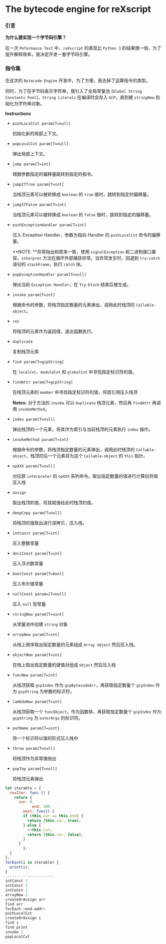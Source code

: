 # The bytecode engine for reXscript

### 引言

**为什么要实现一个字节码引擎？**

在一次 `Peformance Test` 中，`reXscript` 的表现比 `Python 3` 的结果慢一倍，为了提升解释效率，我决定开发一套字节码引擎。

### 指令集

在这次的 `Bytecode Engine` 开发中，为了方便，我去掉了运算指令的类型。

同时，为了在字节码表示字符串，我引入了全局常量池 (`Global String Constants Pool`)，`String Literals` 在编译时会存入 `GCP`，直到被 `stringNew` 初始化为字符串对象。

**Instructions**

- `pushLocalCxt param[T=null]`

  初始化新的局部上下文。

- `popLocalCxt param[T=null]`

  弹出局部上下文。

- `jump param[T=int]`

  根据参数指定的偏移量跳转到指定的指令。

- `jumpIfTrue param[T=int]`

  当栈顶元素可以被转换成 `boolean` 的 `true` 值时，跳转到指定的偏移量。

- `jumpIfFalse param[T=int]`

  当栈顶元素可以被转换成 `boolean` 的 `false` 值时，跳转到指定的偏移量。

- `pushExceptionHandler param[T=int]`

  压入 Exception Handler，参数为指向 Handler 的 `pushLocalCxt` 命令的偏移量。

  **NOTE: **异常抛出和原来一致，使用 `signalException` 和二进制接口兼容，`interpret` 方法在循环外部捕获异常。当异常发生时，回退到 `try-catch` 语句的 `stackFrame`，执行 `catch` 块。

- `popExceptionHandler param[T=null]`

  弹出当前 `Exception Handler`，在 `Try-block` 结束后被生成。

- `invoke param[T=int]`

  根据命令的参数，将栈顶指定数量的元素弹出，调用此时栈顶的 `Callable-object`。

- `ret`

  将栈顶的元素作为返回值，退出函数执行。

- `duplicate`

  复制栈顶元素

- `find param[T=gcpString]`

  在 `localCxt`、`moduleCxt` 和 `globalCxt` 中寻找指定标识符的值。

- `findAttr param[T=gcpString]`

  在栈顶元素的 `member` 中寻找指定标识符的值，将其引用压入栈顶

  **Notes:** 对于方法的 `invoke` 可以 `duplicate` 栈顶元素，然后再 `findAttr` 再调用 `invokeMethod`。

- `index param[T=null]`

  弹出栈顶的一个元素，将其作为索引与当前栈顶的元素执行 `index` 操作。

- `invokeMethod param[T=int]`

  根据命令的参数，将栈顶指定数量的元素弹出，调用此时栈顶的 `Callable-object`，栈顶的后一个元素将为这个 `Callable-object` 的 `this` 指针。

- `opXXX param[T=null]`

  对应原 `interpreter` 的 `opXXX` 系列命令。取出指定数量的值进行计算后将值压入栈

- `assign`

  取出栈顶的值，将其赋值给此时栈顶的值。

- `deepCopy param[T=null]`

  将栈顶的值取出进行深拷贝，压入栈。
  
- `intConst param[T=int]`

  压入整数常量
  
- `deciConst param[T=int]`

  压入浮点数常量
  
- `boolConst param[T=bool]`

  压入布尔值常量
  
- `nullConst param=[T=null]`

  压入 `null` 型常量
  
- `stringNew param[T=uint]`

  从常量池中创建 `string` 对象
  
- `arrayNew param[T=int]`

  从栈上倒序取出指定数量的元素组成 `Array object` 然后压入栈。

- `objectNew param[T=int]`

  在栈上取出指定数量的键值对组成 `object` 然后压入栈

- `funcNew param[T=int]`

  从栈顶获取 `gcpIndex` 作为 `gcpBytecodeArr`，再获取指定数量个 `gcpIndex` 作为 `gcpString` 为参数的标识符。

- `lambdaNew param[T=int]`

  从栈顶获取一个 `funcObject`，作为函数体，再获取指定数量个 `gcpIndex` 作为 `gcpString` 为 `outerArgs` 的标识符。
  
- `putName param[T=uint]`

  将一个标识符以值的形式压入栈中
  
- `throw param[T=null]`

  将栈顶作为异常值抛出

- `popTop param[T=null]`

  将栈顶元素弹出

```js
let iterable = {
  rexIter: func () {
    return {
  	  cur: 0,
			end: 100,
  		next: func() {
        if (this.cur == this.end) {
          return [this.cur, true];
        } else {
          ++this.cur;
          return [this.cur, false];
        }
      }
		};
  }
};
forEach(i in iterable) {
  print(i);
}
----------------------
intConst 3
intConst 2
intConst 1
arrayNew 3
createOrAssign arr
find arr
forEach <end-addr>
pushLocalCxt
createOrAssign i
find i
find print
invoke 1
popLocalCxt

```

